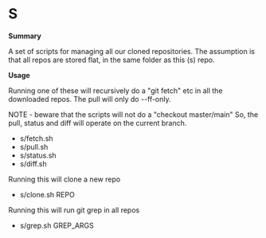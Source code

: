 # S

**Summary**

A set of scripts for managing all our cloned repositories.
The assumption is that all repos are stored flat, in the
same folder as this (s) repo.

**Usage**

Running one of these will recursively do a "git fetch" etc
in all the downloaded repos. The pull will only do --ff-only.

NOTE - beware that the scripts will not do a "checkout master/main"
So, the pull, status and diff will operate on the current branch.

* s/fetch.sh
* s/pull.sh
* s/status.sh
* s/diff.sh

Running this will clone a new repo

* s/clone.sh REPO

Running this will run git grep in all repos

* s/grep.sh GREP_ARGS
